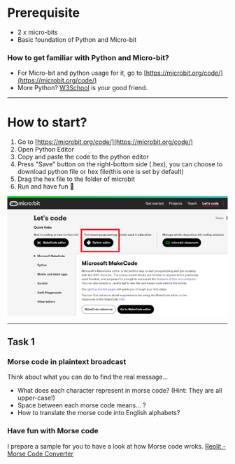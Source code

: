 # Prerequisite
- 2 x micro-bits
- Basic foundation of Python and Micro-bit

### How to get familiar with Python and Micro-bit?
- For Micro-bit and python usage for it, go to [https://microbit.org/code/](https://microbit.org/code/)
- More Python? [W3School](https://www.w3schools.com/python/default.asp) is your good friend.

---

# How to start?
1. Go to [https://microbit.org/code/](https://microbit.org/code/)
2. Open Python Editor
3. Copy and paste the code to the python editor
4. Press "Save" button on the right-bottom side (.hex), you can choose to download python file or hex file(this one is set by default)
5. Drag the hex file to the folder of microbit
6. Run and have fun 🤞

![python editor](./images/01-python-editor.png)

---

## Task 1
### Morse code in plaintext broadcast
Think about what you can do to find the real message...
- What does each character represent in morse code? (Hint: They are all upper-case!)
- Space between each morse code means... ?
- How to translate the morse code into English alphabets?

### Have fun with Morse code
I prepare a sample for you to have a look at how Morse code wroks.
[Replit - Morse Code Converter](https://replit.com/@iceueb/morse-code?v=1)